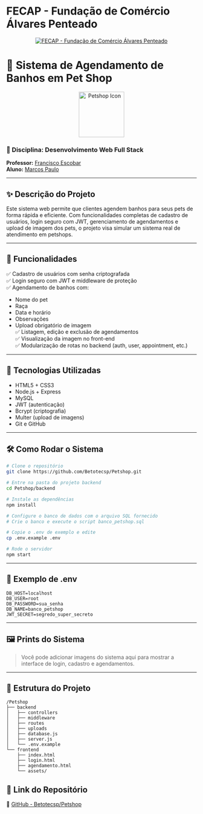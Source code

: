 # FECAP - Fundação de Comércio Álvares Penteado

<p align="center">
<a href= "https://www.fecap.br/"><img src="https://encrypted-tbn0.gstatic.com/images?q=tbn:ANd9GcRhZPrRa89Kma0ZZogxm0pi-tCn_TLKeHGVxywp-LXAFGR3B1DPouAJYHgKZGV0XTEf4AE&usqp=CAU" alt="FECAP - Fundação de Comércio Álvares Penteado" border="0"></a>
</p>

# 🐾 Sistema de Agendamento de Banhos em Pet Shop

<p align="center">
  <img src="https://cdn-icons-png.flaticon.com/512/616/616408.png" width="120" alt="Petshop Icon"/>
</p>

### 💼 Disciplina: Desenvolvimento Web Full Stack  
**Professor:** [Francisco Escobar](https://www.linkedin.com/in/francisco-escobar/)  
**Aluno:** [Marcos Paulo](https://www.linkedin.com/in/marcos-nascimento-985775317/)  

---

## ✨ Descrição do Projeto

Este sistema web permite que clientes agendem banhos para seus pets de forma rápida e eficiente. Com funcionalidades completas de cadastro de usuários, login seguro com JWT, gerenciamento de agendamentos e upload de imagem dos pets, o projeto visa simular um sistema real de atendimento em petshops.

---

## 🚀 Funcionalidades

✅ Cadastro de usuários com senha criptografada  
✅ Login seguro com JWT e middleware de proteção  
✅ Agendamento de banhos com:
- Nome do pet
- Raça
- Data e horário
- Observações
- Upload obrigatório de imagem  
✅ Listagem, edição e exclusão de agendamentos  
✅ Visualização da imagem no front-end  
✅ Modularização de rotas no backend (auth, user, appointment, etc.)

---

## 🧪 Tecnologias Utilizadas

- HTML5 + CSS3
- Node.js + Express
- MySQL
- JWT (autenticação)
- Bcrypt (criptografia)
- Multer (upload de imagens)
- Git e GitHub

---

## 🛠 Como Rodar o Sistema

```bash
# Clone o repositório
git clone https://github.com/Betotecsp/Petshop.git

# Entre na pasta do projeto backend
cd Petshop/backend

# Instale as dependências
npm install

# Configure o banco de dados com o arquivo SQL fornecido
# Crie o banco e execute o script banco_petshop.sql

# Copie o .env de exemplo e edite
cp .env.example .env

# Rode o servidor
npm start
```

---

## 🧾 Exemplo de .env

```env
DB_HOST=localhost
DB_USER=root
DB_PASSWORD=sua_senha
DB_NAME=banco_petshop
JWT_SECRET=segredo_super_secreto
```

---

## 🖼️ Prints do Sistema

> Você pode adicionar imagens do sistema aqui para mostrar a interface de login, cadastro e agendamentos.

---

## 📂 Estrutura do Projeto

```
/Petshop
├── backend
│   ├── controllers
│   ├── middleware
│   ├── routes
│   ├── uploads
│   ├── database.js
│   ├── server.js
│   └── .env.example
└── frontend
    ├── index.html
    ├── login.html
    ├── agendamento.html
    └── assets/
```


## 🔗 Link do Repositório

📁 [GitHub - Betotecsp/Petshop](https://github.com/Betotecsp/Petshop)
